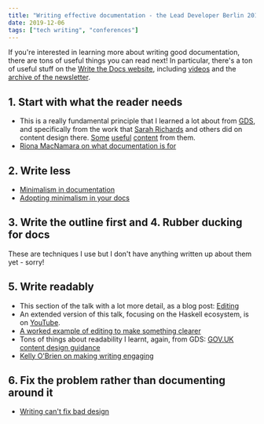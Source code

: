 ```yaml
---
title: "Writing effective documentation - the Lead Developer Berlin 2019"
date: 2019-12-06
tags: ["tech writing", "conferences"]
---
```


If you're interested in learning more about writing good documentation, there are tons of useful things you can read next! In particular, there's a ton of useful stuff on the [Write the Docs website](https://www.writethedocs.org/), including [videos](https://www.writethedocs.org/videos/) and the [archive of the newsletter](https://www.writethedocs.org/newsletter/#index-of-newsletter-topics).

## 1. Start with what the reader needs

- This is a really fundamental principle that I learned a lot about from [GDS](https://gds.blog.gov.uk/), and specifically from the work that [Sarah Richards]() and others did on content design there. [Some](https://www.gov.uk/guidance/content-design/user-needs) [useful](https://gds.blog.gov.uk/tag/user-needs/) [content](https://contentdesign.london/content-design/writing-for-the-user/) from them.
- [Riona MacNamara on what documentation is for](https://www.youtube.com/watch?v=NyFNrInlADs)

## 2. Write less

- [Minimalism in documentation](https://www.knowledgeowl.com/home/minimalism-documentation)
- [Adopting minimalism in your docs](https://opensource.com/article/17/10/adopting-minimalism-your-docs)

## 3. Write the outline first and 4. Rubber ducking for docs

These are techniques I use but I don't have anything written up about them yet - sorry!

## 5. Write readably

- This section of the talk with a lot more detail, as a blog post: [Editing](https://bethaitman.com/posts/editing)
- An extended version of this talk, focusing on the Haskell ecosystem, is on [YouTube](https://www.youtube.com/watch?v=8TD-20Mb_7M).
- [A worked example of editing to make something clearer](https://bethaitman.com/posts/ui-writing/easyjet-cello/)
- Tons of things about readability I learnt, again, from GDS: [GOV.UK content design guidance](https://www.gov.uk/guidance/content-design)
- [Kelly O'Brien on making writing engaging](https://www.youtube.com/watch?v=IMdyx4YJ0hQ)

## 6. Fix the problem rather than documenting around it

- [Writing can't fix bad design](https://bethaitman.com/posts/ui-writing/writing-cant-fix-bad-design/)
